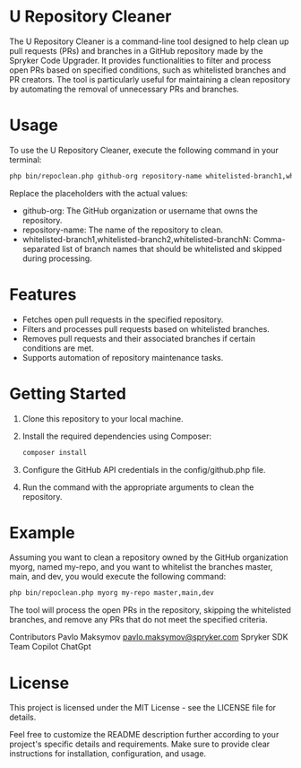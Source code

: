 # U Repository Cleaner
The U Repository Cleaner is a command-line tool designed to help clean up pull requests (PRs) and branches 
in a GitHub repository made by the Spryker Code Upgrader. It provides functionalities to filter and process 
open PRs based on specified conditions, such as whitelisted branches and PR creators. 
The tool is particularly useful for maintaining a clean repository by automating the removal of unnecessary PRs and branches.

# Usage
To use the U Repository Cleaner, execute the following command in your terminal:
```bash
php bin/repoclean.php github-org repository-name whitelisted-branch1,whitelisted-branch2,whitelisted-branchN
```
Replace the placeholders with the actual values:

- github-org: The GitHub organization or username that owns the repository.
- repository-name: The name of the repository to clean.
- whitelisted-branch1,whitelisted-branch2,whitelisted-branchN: Comma-separated list of branch names that 
  should be whitelisted and skipped during processing.


# Features
- Fetches open pull requests in the specified repository.
- Filters and processes pull requests based on whitelisted branches.
- Removes pull requests and their associated branches if certain conditions are met.
- Supports automation of repository maintenance tasks.

# Getting Started
1. Clone this repository to your local machine.
2. Install the required dependencies using Composer:
    ```bash
    composer install
    ```
3. Configure the GitHub API credentials in the config/github.php file.

4. Run the command with the appropriate arguments to clean the repository.

# Example

Assuming you want to clean a repository owned by the GitHub organization myorg, named my-repo, and you want to 
whitelist the branches master, main, and dev, you would execute the following command:

```bash
php bin/repoclean.php myorg my-repo master,main,dev
```

The tool will process the open PRs in the repository, skipping the whitelisted branches, and remove any PRs that do not meet the specified criteria.

Contributors
Pavlo Maksymov pavlo.maksymov@spryker.com
Spryker SDK Team
Copilot
ChatGpt

# License
This project is licensed under the MIT License - see the LICENSE file for details.

Feel free to customize the README description further according to your project's specific details and requirements. Make sure to provide clear instructions for installation, configuration, and usage.